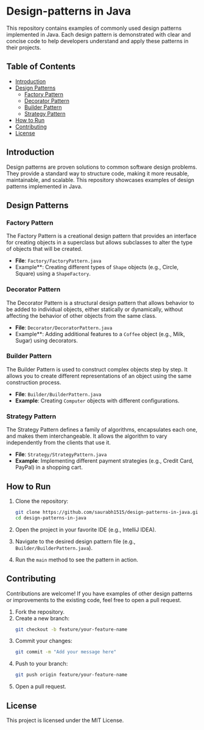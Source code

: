 
# Design-patterns in Java

This repository contains examples of commonly used design patterns implemented in Java. Each design pattern is demonstrated with clear and concise code to help developers understand and apply these patterns in their projects.

## Table of Contents

- [Introduction](#introduction)
- [Design Patterns](#design-patterns)
    - [Factory Pattern](#factory-pattern)
    - [Decorator Pattern](#decorator-pattern)
    - [Builder Pattern](#builder-pattern)
    - [Strategy Pattern](#strategy-pattern)
- [How to Run](#how-to-run)
- [Contributing](#contributing)
- [License](#license)

## Introduction

Design patterns are proven solutions to common software design problems. They provide a standard way to structure code, making it more reusable, maintainable, and scalable. This repository showcases examples of design patterns implemented in Java.

## Design Patterns

### Factory Pattern
The Factory Pattern is a creational design pattern that provides an interface for creating objects in a superclass but allows subclasses to alter the type of objects that will be created.
- **File**: `Factory/FactoryPattern.java`
- Example**: Creating different types of `Shape` objects (e.g., Circle, Square) using a `ShapeFactory`.


### Decorator Pattern
The Decorator Pattern is a structural design pattern that allows behavior to be added to individual objects, either statically or dynamically, without affecting the behavior of other objects from the same class.

- **File**: `Decorator/DecoratorPattern.java`
- Example**: Adding additional features to a `Coffee` object (e.g., Milk, Sugar) using decorators.


### Builder Pattern

The Builder Pattern is used to construct complex objects step by step. It allows you to create different representations of an object using the same construction process.

- **File**: `Builder/BuilderPattern.java`
- **Example**: Creating `Computer` objects with different configurations.

### Strategy Pattern

The Strategy Pattern defines a family of algorithms, encapsulates each one, and makes them interchangeable. It allows the algorithm to vary independently from the clients that use it.

- **File**: `Strategy/StrategyPattern.java`
- **Example**: Implementing different payment strategies (e.g., Credit Card, PayPal) in a shopping cart.

## How to Run

1. Clone the repository:
   ```bash
   git clone https://github.com/saurabh1515/design-patterns-in-java.git
   cd design-patterns-in-java
   ```

2. Open the project in your favorite IDE (e.g., IntelliJ IDEA).

3. Navigate to the desired design pattern file (e.g., `Builder/BuilderPattern.java`).

4. Run the `main` method to see the pattern in action.

## Contributing

Contributions are welcome! If you have examples of other design patterns or improvements to the existing code, feel free to open a pull request.

1. Fork the repository.
2. Create a new branch:
   ```bash
   git checkout -b feature/your-feature-name
   ```
3. Commit your changes:
   ```bash
   git commit -m "Add your message here"
   ```
4. Push to your branch:
   ```bash
   git push origin feature/your-feature-name
   ```
5. Open a pull request.

## License

This project is licensed under the MIT License. 

